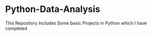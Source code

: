 # Python-Data-Analysis
This Repository Includes
Some basic Projects in Python which I have completed
